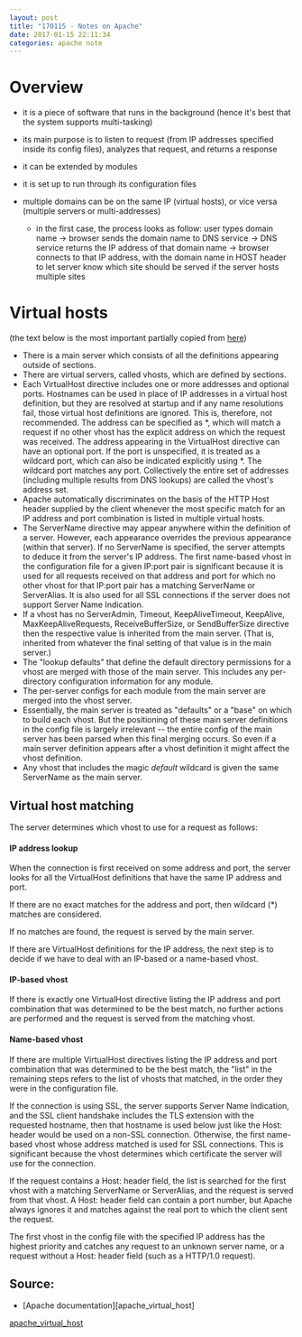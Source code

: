 ```yaml
---
layout: post
title: "170115 - Notes on Apache"
date: 2017-01-15 22:11:34
categories: apache note
---
```


# Overview

- it is a piece of software that runs in the background (hence it's best that the system supports multi-tasking)
- its main purpose is to listen to request (from IP addresses specified inside its config files), analyzes that request, and returns a response
- it can be extended by modules
- it is set up to run through its configuration files
- multiple domains can be on the same IP (virtual hosts), or vice versa (multiple servers or multi-addresses)

    + in the first case, the process looks as follow: user types domain name -> browser sends the domain name to DNS service -> DNS service returns the IP address of that domain name -> browser connects to that IP address, with the domain name in HOST header to let server know which site should be served if the server hosts multiple sites


# Virtual hosts
(the text below is the most important partially copied from [here](https://httpd.apache.org/docs/2.4/vhosts/details.html))

- There is a main server which consists of all the definitions appearing outside of <VirtualHost> sections.
- There are virtual servers, called vhosts, which are defined by <VirtualHost> sections.
- Each VirtualHost directive includes one or more addresses and optional ports. Hostnames can be used in place of IP addresses in a virtual host definition, but they are resolved at startup and if any name resolutions fail, those virtual host definitions are ignored. This is, therefore, not recommended. The address can be specified as *, which will match a request if no other vhost has the explicit address on which the request was received. The address appearing in the VirtualHost directive can have an optional port. If the port is unspecified, it is treated as a wildcard port, which can also be indicated explicitly using *. The wildcard port matches any port. Collectively the entire set of addresses (including multiple results from DNS lookups) are called the vhost's address set.
- Apache automatically discriminates on the basis of the HTTP Host header supplied by the client whenever the most specific match for an IP address and port combination is listed in multiple virtual hosts.
- The ServerName directive may appear anywhere within the definition of a server. However, each appearance overrides the previous appearance (within that server). If no ServerName is specified, the server attempts to deduce it from the server's IP address. The first name-based vhost in the configuration file for a given IP:port pair is significant because it is used for all requests received on that address and port for which no other vhost for that IP:port pair has a matching ServerName or ServerAlias. It is also used for all SSL connections if the server does not support Server Name Indication.
- If a vhost has no ServerAdmin, Timeout, KeepAliveTimeout, KeepAlive, MaxKeepAliveRequests, ReceiveBufferSize, or SendBufferSize directive then the respective value is inherited from the main server. (That is, inherited from whatever the final setting of that value is in the main server.)
- The "lookup defaults" that define the default directory permissions for a vhost are merged with those of the main server. This includes any per-directory configuration information for any module.
- The per-server configs for each module from the main server are merged into the vhost server.
- Essentially, the main server is treated as "defaults" or a "base" on which to build each vhost. But the positioning of these main server definitions in the config file is largely irrelevant -- the entire config of the main server has been parsed when this final merging occurs. So even if a main server definition appears after a vhost definition it might affect the vhost definition.
- Any vhost that includes the magic _default_ wildcard is given the same ServerName as the main server.

## Virtual host matching

The server determines which vhost to use for a request as follows:

#### IP address lookup

When the connection is first received on some address and port, the server looks for all the VirtualHost definitions that have the same IP address and port.

If there are no exact matches for the address and port, then wildcard (*) matches are considered.

If no matches are found, the request is served by the main server.

If there are VirtualHost definitions for the IP address, the next step is to decide if we have to deal with an IP-based or a name-based vhost.

#### IP-based vhost

If there is exactly one VirtualHost directive listing the IP address and port combination that was determined to be the best match, no further actions are performed and the request is served from the matching vhost.

#### Name-based vhost

If there are multiple VirtualHost directives listing the IP address and port combination that was determined to be the best match, the "list" in the remaining steps refers to the list of vhosts that matched, in the order they were in the configuration file.

If the connection is using SSL, the server supports Server Name Indication, and the SSL client handshake includes the TLS extension with the requested hostname, then that hostname is used below just like the Host: header would be used on a non-SSL connection. Otherwise, the first name-based vhost whose address matched is used for SSL connections. This is significant because the vhost determines which certificate the server will use for the connection.

If the request contains a Host: header field, the list is searched for the first vhost with a matching ServerName or ServerAlias, and the request is served from that vhost. A Host: header field can contain a port number, but Apache always ignores it and matches against the real port to which the client sent the request.

The first vhost in the config file with the specified IP address has the highest priority and catches any request to an unknown server name, or a request without a Host: header field (such as a HTTP/1.0 request).


## Source:

- [Apache documentation][apache_virtual_host]



[apache_virtual_host](https://httpd.apache.org/docs/2.4/vhosts/)